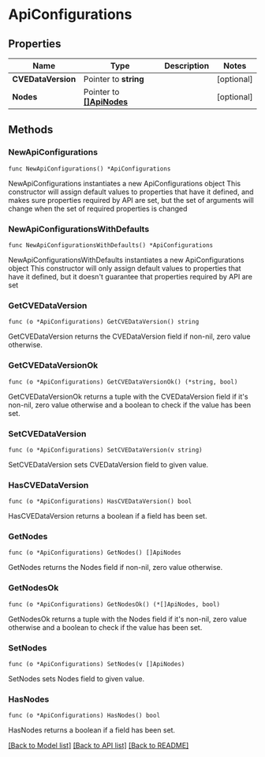# ApiConfigurations

## Properties

Name | Type | Description | Notes
------------ | ------------- | ------------- | -------------
**CVEDataVersion** | Pointer to **string** |  | [optional] 
**Nodes** | Pointer to [**[]ApiNodes**](ApiNodes.md) |  | [optional] 

## Methods

### NewApiConfigurations

`func NewApiConfigurations() *ApiConfigurations`

NewApiConfigurations instantiates a new ApiConfigurations object
This constructor will assign default values to properties that have it defined,
and makes sure properties required by API are set, but the set of arguments
will change when the set of required properties is changed

### NewApiConfigurationsWithDefaults

`func NewApiConfigurationsWithDefaults() *ApiConfigurations`

NewApiConfigurationsWithDefaults instantiates a new ApiConfigurations object
This constructor will only assign default values to properties that have it defined,
but it doesn't guarantee that properties required by API are set

### GetCVEDataVersion

`func (o *ApiConfigurations) GetCVEDataVersion() string`

GetCVEDataVersion returns the CVEDataVersion field if non-nil, zero value otherwise.

### GetCVEDataVersionOk

`func (o *ApiConfigurations) GetCVEDataVersionOk() (*string, bool)`

GetCVEDataVersionOk returns a tuple with the CVEDataVersion field if it's non-nil, zero value otherwise
and a boolean to check if the value has been set.

### SetCVEDataVersion

`func (o *ApiConfigurations) SetCVEDataVersion(v string)`

SetCVEDataVersion sets CVEDataVersion field to given value.

### HasCVEDataVersion

`func (o *ApiConfigurations) HasCVEDataVersion() bool`

HasCVEDataVersion returns a boolean if a field has been set.

### GetNodes

`func (o *ApiConfigurations) GetNodes() []ApiNodes`

GetNodes returns the Nodes field if non-nil, zero value otherwise.

### GetNodesOk

`func (o *ApiConfigurations) GetNodesOk() (*[]ApiNodes, bool)`

GetNodesOk returns a tuple with the Nodes field if it's non-nil, zero value otherwise
and a boolean to check if the value has been set.

### SetNodes

`func (o *ApiConfigurations) SetNodes(v []ApiNodes)`

SetNodes sets Nodes field to given value.

### HasNodes

`func (o *ApiConfigurations) HasNodes() bool`

HasNodes returns a boolean if a field has been set.


[[Back to Model list]](../README.md#documentation-for-models) [[Back to API list]](../README.md#documentation-for-api-endpoints) [[Back to README]](../README.md)


